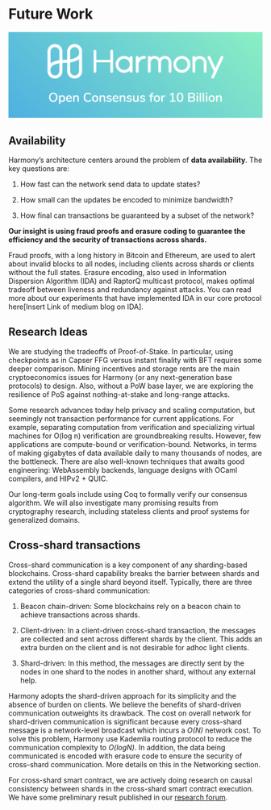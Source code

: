 # Future Work

![Harmony Image](../img/harmony10Billion.png)

## Availability


Harmony’s architecture centers around the problem of **data availability**. The key questions are:

1. How fast can the network send data to update states?

2. How small can the updates be encoded to minimize bandwidth?

3. How final can transactions be guaranteed by a subset of the network?

**Our insight is using fraud proofs and erasure coding to guarantee the efficiency and the security of transactions across shards.**

Fraud proofs, with a long history in Bitcoin and Ethereum, are used to alert about invalid blocks to all nodes, including clients across shards or clients without the full states. Erasure encoding, also used in Information Dispersion Algorithm (IDA) and RaptorQ multicast protocol, makes optimal tradeoff between liveness and redundancy against attacks. You can read more about our experiments that have implemented IDA in our core protocol here[Insert Link of medium blog on IDA].



## Research Ideas


We are studying the tradeoffs of Proof-of-Stake. In particular, using checkpoints as in Capser FFG versus instant finality with BFT requires some deeper comparison. Mining incentives and storage rents are the main cryptoeconomics issues for Harmony (or any next-generation base protocols) to design. Also, without a PoW base layer, we are exploring the resilience of PoS against nothing-at-stake and long-range attacks. 

Some research advances today help privacy and scaling computation, but seemingly not transaction performance for current applications. For example, separating computation from verification and specializing virtual machines for O(log n) verification are groundbreaking results. However, few applications are compute-bound or verification-bound.
Networks, in terms of making gigabytes of data available daily to many thousands of nodes, are the bottleneck.
There are also well-known techniques that awaits good engineering: WebAssembly backends, language designs with OCaml compilers, and HIPv2 + QUIC.

Our long-term goals include using Coq to formally verify our consensus algorithm. We will also investigate many promising results from cryptography research, including stateless clients and proof systems for generalized domains.





## Cross-shard transactions


Cross-shard communication is a key component of any sharding-based blockchains. Cross-shard capability breaks the barrier between shards and extend the utility of a single shard beyond itself. Typically, there are three categories of cross-shard communication:

1. Beacon chain-driven: Some blockchains rely on a beacon chain to achieve transactions across shards. 

2. Client-driven: In a client-driven cross-shard transaction, the messages are collected and sent across different shards by the client. This adds an extra burden on the client and is not desirable for adhoc light clients.

3. Shard-driven: In this method, the messages are directly sent by the nodes in one shard to the nodes in another shard, without any external help.

Harmony adopts the shard-driven approach for its simplicity and the absence of burden on clients. We believe the benefits of shard-driven communication outweights its drawback. The cost on overall network for shard-driven communication is significant because every cross-shard message is a network-level broadcast which incurs a _O(N)_ network cost. To solve this problem, Harmony use Kademlia routing protocol to reduce the communication complexity to _O(logN)_. In addition, the data being communicated is encoded with erasure code to ensure the security of cross-shard communication. More details on this in the Networking section. 

For cross-shard smart contract, we are actively doing research on causal consistency between shards in the cross-shard smart contract execution. We have some preliminary result published in our [research forum](https://talk.harmony.one/t/ideas-towards-a-scalable-smart-contract-architecture-for-a-sharded-blockchain/83).

